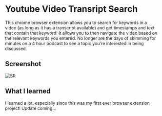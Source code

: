 # Youtube Video Transript Search
This chrome browser extension allows you to search for keywords in a video (as long as it has a transcript available) and get timestamps and text that contain that keyword! It allows you to then navigate the video based on the relevant keywords you entered.
No longer are the days of skimming for minutes on a 4 hour podcast to see a topic you're interested in being discussed. 

## Screenshot
![SR](https://github.com/ATEOTG/YoutubeVideoTraverser/assets/25332391/fa240a40-2d9f-4e71-8451-7c0c1de8d5ea)

## What I learned
I learned a lot, especially since this was my first ever browser extension project! Update coming...
